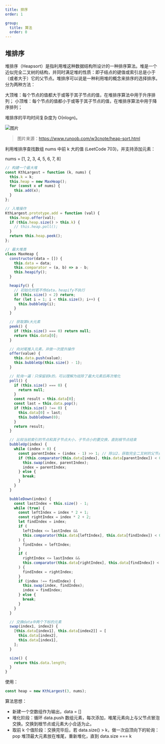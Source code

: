 ```yaml
---
title: 排序
order: 1

group:
  title: 算法
  order: 0
---
```


## 堆排序

堆排序（Heapsort）是指利用堆这种数据结构所设计的一种排序算法。堆是一个近似完全二叉树的结构，并同时满足堆的性质：即子结点的键值或索引总是小于（或者大于）它的父节点。堆排序可以说是一种利用堆的概念来排序的选择排序。分为两种方法：

大顶堆：每个节点的值都大于或等于其子节点的值，在堆排序算法中用于升序排列；
小顶堆：每个节点的值都小于或等于其子节点的值，在堆排序算法中用于降序排列；

堆排序的平均时间复杂度为 Ο(nlogn)。

![图片](/frontend-knowledge/images/algorithm/heapSort.gif)

> 图片来源：https://www.runoob.com/w3cnote/heap-sort.html

利用堆排序查找数组 nums 中前 k 大的值 (LeetCode 703)，并支持添加元素：

nums = [1, 2, 3, 4, 5, 6, 7, 8]

```js
// 构建一个最大堆
const KthLargest = function (k, nums) {
  this.k = k;
  this.heap = new MaxHeap();
  for (const x of nums) {
    this.add(x);
  }
};

// 入堆操作
KthLargest.prototype.add = function (val) {
  this.heap.offer(val);
  if (this.heap.size() > this.k) {
    // this.heap.poll();
  }
  return this.heap.peek();
};

// 最大堆类
class MaxHeap {
  constructor(data = []) {
    this.data = data;
    this.comparator = (a, b) => a - b;
    this.heapify();
  }

  heapify() {
    // 初始化时若不传data，heapify不执行
    if (this.size() < 2) return;
    for (let i = 1; i < this.size(); i++) {
      this.bubbleUp(i);
    }
  }

  // 获取第k大元素
  peek() {
    if (this.size() === 0) return null;
    return this.data[0];
  }

  // 向对尾推入元素，并做一次提升操作
  offer(value) {
    this.data.push(value);
    this.bubbleUp(this.size() - 1);
  }

  // 轮询一遍：只保留前k的，可以理解为祛除了最大元素后再次堆化
  poll() {
    if (this.size() === 0) {
      return null;
    }
    const result = this.data[0];
    const last = this.data.pop();
    if (this.size() !== 0) {
      this.data[0] = last;
      this.bubbleDown(0);
    }
    return result;
  }

  // 比较当前索引的节点和其子节点大小，子节点小的要交换，直到根节点结束
  bubbleUp(index) {
    while (index > 0) {
      const parentIndex = (index - 1) >> 1; // 除以2，获取完全二叉树的父节点的索引
      if (this.comparator(this.data[index], this.data[parentIndex]) < 0) {
        this.swap(index, parentIndex);
        index = parentIndex;
      } else {
        break;
      }
    }
  }

  bubbleDown(index) {
    const lastIndex = this.size() - 1;
    while (true) {
      const leftIndex = index * 2 + 1;
      const rightIndex = index * 2 + 2;
      let findIndex = index;
      if (
        leftIndex <= lastIndex &&
        this.comparator(this.data[leftIndex], this.data[findIndex]) < 0
      ) {
        findIndex = leftIndex;
      }
      if (
        rightIndex <= lastIndex &&
        this.comparator(this.data[rightIndex], this.data[findIndex]) < 0
      ) {
        findIndex = rightIndex;
      }
      if (index !== findIndex) {
        this.swap(index, findIndex);
        index = findIndex;
      } else {
        break;
      }
    }
  }

  // 交换data中两个下标的元素
  swap(index1, index2) {
    [this.data[index1], this.data[index2]] = [
      this.data[index2],
      this.data[index1],
    ];
  }

  size() {
    return this.data.length;
  }
}
```

使用：

```js
const heap = new KthLargest(3, nums);
```

算法思想：

- 新建一个空数组作为输出，data = []
- 堆化阶段：循环 data.push 数组元素，每次添加，堆尾元素向上与父节点冒泡交换。交换到根节点或元素大小合适为止。
- 取前 k 个值阶段：交换完毕后，若 data.size() > k，做一次自顶向下的轮询：pop 堆顶最大元素放在堆尾，重新堆化，直到 data.size === k
